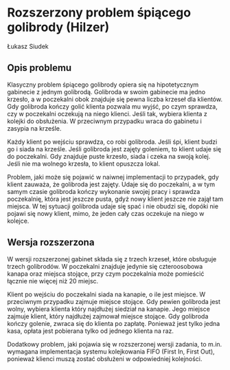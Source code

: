 # Rozszerzony problem śpiącego golibrody (Hilzer)

Łukasz Siudek

## Opis problemu

Klasyczny problem śpiącego golibrody opiera się na hipotetycznym gabinecie z jednym golibrodą. Golibroda w swoim gabinecie ma jedno krzesło, a w poczekalni obok znajduje się pewna liczba krzeseł dla klientów. Gdy golibroda kończy golić klienta pozwala mu wyjść, po czym sprawdza, czy w poczekalni oczekują na niego klienci. Jeśli tak, wybiera klienta z kolejki do obsłużenia. W przeciwnym przypadku wraca do gabinetu i zasypia na krześle.

Każdy klient po wejściu sprawdza, co robi golibroda. Jeśli śpi, klient budzi go i siada na krześle. Jeśli golibroda jest zajęty goleniem, to klient udaje się do poczekalni. Gdy znajduje puste krzesło, siada i czeka na swoją kolej. Jeśli nie ma wolnego krzesła, to klient opuszcza lokal.

Problem, jaki może się pojawić w naiwnej implementacji to przypadek, gdy klient zauważa, że golibroda jest zajęty. Udaje się do poczekalni, a w tym samym czasie golibroda kończy wykonanie swojej pracy i sprawdza poczekalnię, która jest jeszcze pusta, gdyż nowy klient jeszcze nie zajął tam miejsca. W tej sytuacji golibroda udaje się spać i nie obudzi się, dopóki nie pojawi się nowy klient, mimo, że jeden cały czas oczekuje na niego w kolejce.

## Wersja rozszerzona

W wersji rozszerzonej gabinet składa się z trzech krzeseł, które obsługuje trzech golibrodów. W poczekalni znajduje jedynie się czteroosobowa kanapa oraz miejsca stojące, przy czym poczekalnia może pomieścić łącznie nie więcej niż 20 miejsc.

Klient po wejściu do poczekalni siada na kanapie, o ile jest miejsce. W przeciwnym przypadku zajmuje miejsce stojące. Gdy pewien golibroda jest wolny, wybiera klienta który najdłużej siedział na kanapie. Jego miejsce zajmuje klient, który najdłużej zajmował miejsce stojące. Gdy golibroda kończy golenie, zwraca się do klienta po zapłatę. Ponieważ jest tylko jedna kasa, opłata jest pobierana tylko od jednego klienta na raz.

Dodatkowy problem, jaki pojawia się w rozszerzonej wersji zadania, to m.in. wymagana implementacja systemu kolejkowania FIFO (First In, First Out), ponieważ klienci muszą zostać obsłużeni w odpowiedniej kolejności.